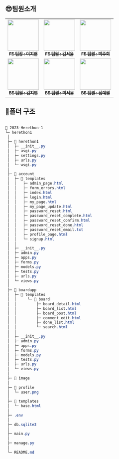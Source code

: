 ## 😎팀원소개
<table>
  <tbody>
    <tr>
      <td align="center"><a href="https://github.com/SurfingLouis"><img src="https://avatars.githubusercontent.com/u/113294984?v=4" width="100px;" alt=""/><br /><sub><b>FE 팀장 : 이지현</b></sub></a><br /></td>
      <td align="center"><a href="https://github.com/pookey1104"><img src="https://avatars.githubusercontent.com/u/90364700?v=4" width="100px;" alt=""/><br /><sub><b>FE 팀원 : 김서윤</b></sub></a><br /></td>
      <td align="center"><a href="https://github.com/pjh402941"><img src="https://avatars.githubusercontent.com/u/104891747?v=4" width="100px;" alt=""/><br /><sub><b>FE 팀원 : 박주희</b></sub></a><br /></td>
     <tr/>
      <td align="center"><a href="https://github.com/kimjy01"><img src="https://avatars.githubusercontent.com/u/115777730?v=4" width="100px;" alt=""/><br /><sub><b>BE 팀원 : 김지연</b></sub></a><br /></td>
      <td align="center"><a href="https://github.com/fjqmqjrm"><img src="https://avatars.githubusercontent.com/u/126189239?v=4" width="100px;" alt=""/><br /><sub><b>BE 팀원 : 박서윤</b></sub></a><br /></td>
      <td align="center"><a href="https://github.com/y-won1209"><img src="https://avatars.githubusercontent.com/u/127853111?v=4" width="100px;" alt=""/><br /><sub><b>BE 팀원 : 심예원</b></sub></a><br /></td>
    </tr>
  </tbody>
</table>

## 📂폴더 구조
```css

📂 2023-Herethon-1
└─ herethon1
 │
 ├─ 📂 herethon1
 │  ├─ __init__.py
 │  ├─ asgi.py
 │  ├─ settings.py
 │  ├─ urls.py
 │  └─ wsgi.py
 │
 ├─ 📂 account
 │  ├─ 📂 templates
 │  │	├─ admin_page.html
 │  │	├─ form_errors.html
 │  │	├─ index.html
 │  │	├─ login.html
 │  │	├─ my_page.html
 │  │	├─ my_page_update.html
 │  │	├─ password_reset.html
 │  │	├─ password_reset_complete.html
 │  │	├─ password_reset_confirm.html
 │  │	├─ password_reset_done.html
 │  │	├─ password_reset_email.txt
 │  │	├─ profile_page.html
 │  │	└─ signup.html
 │  │
 │  ├─ __init__.py
 │  ├─ admin.py
 │  ├─ apps.py
 │  ├─ forms.py
 │  ├─ models.py
 │  ├─ tests.py
 │  ├─ urls.py
 │  └─ views.py
 │
 ├─ 📂 boardapp
 │  ├─ 📂 templates
 │  │	  └─ 📂 board
 │  │	 	  ├─ board_detail.html
 │  │	 	  ├─ board_list.html
 │  │	 	  ├─ board_post.html
 │  │	 	  ├─ comment_edit.html
 │  │	 	  ├─ done_list.html
 │  │	 	  └─ search.html
 │  │
 │  ├─ __init__.py
 │  ├─ admin.py
 │  ├─ apps.py
 │  ├─ forms.py
 │  ├─ models.py
 │  ├─ tests.py
 │  ├─ urls.py
 │  └─ views.py
 │
 ├─ 📂 image
 │
 ├─ 📂 profile
 │  └─ user.png
 │
 ├─ 📂 templates
 │  └─ base.html
 │
 ├─ .env
 │
 ├─ db.sqlite3
 │
 ├─ main.py
 │
 ├─ manage.py
 │
 └─ README.md

```
